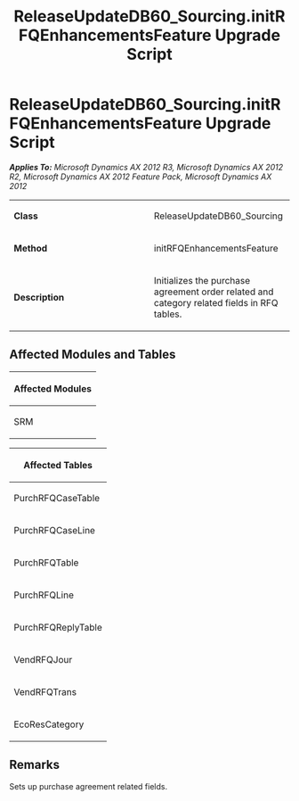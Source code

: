 ﻿---
title: ReleaseUpdateDB60_Sourcing.initRFQEnhancementsFeature Upgrade Script
TOCTitle: ReleaseUpdateDB60_Sourcing.initRFQEnhancementsFeature Upgrade Script
ms:assetid: 486cb481-7a8a-0e00-4bb6-804a7436f068
ms:mtpsurl: https://msdn.microsoft.com/en-us/library/JJ685329(v=AX.60)
ms:contentKeyID: 49708022
ms.date: 05/18/2015
mtps_version: v=AX.60
---

# ReleaseUpdateDB60\_Sourcing.initRFQEnhancementsFeature Upgrade Script 


_**Applies To:** Microsoft Dynamics AX 2012 R3, Microsoft Dynamics AX 2012 R2, Microsoft Dynamics AX 2012 Feature Pack, Microsoft Dynamics AX 2012_

<table>
<colgroup>
<col style="width: 50%" />
<col style="width: 50%" />
</colgroup>
<tbody>
<tr class="odd">
<td><p><strong>Class</strong></p></td>
<td><p>ReleaseUpdateDB60_Sourcing</p></td>
</tr>
<tr class="even">
<td><p><strong>Method</strong></p></td>
<td><p>initRFQEnhancementsFeature</p></td>
</tr>
<tr class="odd">
<td><p><strong>Description</strong></p></td>
<td><p>Initializes the purchase agreement order related and category related fields in RFQ tables.</p></td>
</tr>
</tbody>
</table>


## Affected Modules and Tables

<table>
<colgroup>
<col style="width: 100%" />
</colgroup>
<thead>
<tr class="header">
<th><p>Affected Modules</p></th>
</tr>
</thead>
<tbody>
<tr class="odd">
<td><p>SRM</p></td>
</tr>
</tbody>
</table>


<table>
<colgroup>
<col style="width: 100%" />
</colgroup>
<thead>
<tr class="header">
<th><p>Affected Tables</p></th>
</tr>
</thead>
<tbody>
<tr class="odd">
<td><p>PurchRFQCaseTable</p></td>
</tr>
<tr class="even">
<td><p>PurchRFQCaseLine</p></td>
</tr>
<tr class="odd">
<td><p>PurchRFQTable</p></td>
</tr>
<tr class="even">
<td><p>PurchRFQLine</p></td>
</tr>
<tr class="odd">
<td><p>PurchRFQReplyTable</p></td>
</tr>
<tr class="even">
<td><p>VendRFQJour</p></td>
</tr>
<tr class="odd">
<td><p>VendRFQTrans</p></td>
</tr>
<tr class="even">
<td><p>EcoResCategory</p></td>
</tr>
</tbody>
</table>


## Remarks

Sets up purchase agreement related fields.

  


